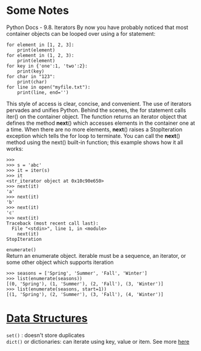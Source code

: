 # Some Notes


Python Docs - 9.8. Iterators
By now you have probably noticed that most container objects can be looped over using a for statement:

```
for element in [1, 2, 3]:
    print(element)
for element in (1, 2, 3):
    print(element)
for key in {'one':1, 'two':2}:
    print(key)
for char in "123":
    print(char)
for line in open("myfile.txt"):
    print(line, end='')
```    
    
This style of access is clear, concise, and convenient. The use of iterators pervades and unifies Python. Behind the scenes, the for statement calls iter() on the container object. The function returns an iterator object that defines the method __next__() which accesses elements in the container one at a time. When there are no more elements, __next__() raises a StopIteration exception which tells the for loop to terminate. You can call the __next__() method using the next() built-in function; this example shows how it all works:

```
>>>
>>> s = 'abc'
>>> it = iter(s)
>>> it
<str_iterator object at 0x10c90e650>
>>> next(it)
'a'
>>> next(it)
'b'
>>> next(it)
'c'
>>> next(it)
Traceback (most recent call last):
  File "<stdin>", line 1, in <module>
    next(it)
StopIteration
```


`enumerate()`   
Return an enumerate object. iterable must be a sequence, an iterator, or some other object which supports iteration

```
>>> seasons = ['Spring', 'Summer', 'Fall', 'Winter']
>>> list(enumerate(seasons))
[(0, 'Spring'), (1, 'Summer'), (2, 'Fall'), (3, 'Winter')]
>>> list(enumerate(seasons, start=1))
[(1, 'Spring'), (2, 'Summer'), (3, 'Fall'), (4, 'Winter')]
```

# <a href="https://docs.python.org/3/tutorial/datastructures.html" target="_blank">Data Structures</a>
`set()` : doesn't store duplicates   
`dict()` or dictionaries: can iterate using key, value or item. See more <a href="https://realpython.com/iterate-through-dictionary-python/">here</a>
